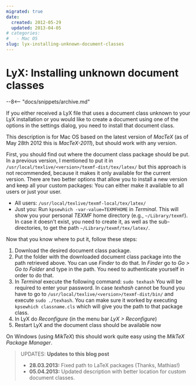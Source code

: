 ```yaml
---
migrated: true
date:
  created: 2012-05-29
  updated: 2013-04-05
# categories:
#   - Mac OS
slug: lyx-installing-unknown-document-classes
---
```


# LyX: Installing unknown document classes

--8<-- "docs/snippets/archive.md"

If you either received a LyX file that uses a document class unknown to your LyX installation or you would like to create a document using one of the options in the settings dialog, you need to install that document class.

This description is for Mac OS based on the latest version of _MacTeX_ (as of May 28th 2012 this is _MacTeX-2011_), but should work with any version.

<!-- more -->

First, you should find out where the document class package should be put.
In a previous version, I mentioned to put it in `/usr/local/texlive/<version>/texmf-dist/tex/latex/` but this approach is not recommended, because it makes it only available for the current version.
There are two better options that allow you to install a new version and keep all your custom packages:
You can either make it available to all users or just your user.

- All users: `/usr/local/texlive/texmf-local/tex/latex/`
- Just you: Run `kpsewhich -var-value=TEXMFHOME` in _Terminal_.
    This will show you your personal _TEXMF_ home directory (e.g., `~/Library/texmf`).
    In case it doesn't exist, you need to create it, as well as the sub-directories, to get the path `~/Library/texmf/tex/latex/`.

Now that you know where to put it, follow these steps:

1. Download the desired document class package.
2. Put the folder with the downloaded document class package into the path retrieved above.
    You can use _Finder_ to do that.
    In _Finder_ go to _Go > Go to Folder_ and type in the path.
    You need to authenticate yourself in order to do that.
3. In _Terminal_ execute the following command: `sudo texhash`
    You will be required to enter your password.
    In case _texhash_ cannot be found you have to go to `/usr/local/texlive/<version>/texmf-dist/bin/` and execute `sudo ./texhash`.
    You can make sure it worked by executing `kpsewhich classname.cls` which will give you the path to that package class.
4. In LyX do _Reconfigure_ (in the menu bar _LyX > Reconfigure_)
5. Restart LyX and the document class should be available now

On Windows (using _MikTeX_) this should work quite easy using the _MikTeX Package Manager_.

> UPDATES: **Updates to this blog post**
>
> - **28.03.2013:** Fixed path to LaTeX packages (Thanks, Mathias!)
> - **05.04.2013:** Updated description with better location for custom document classes.
